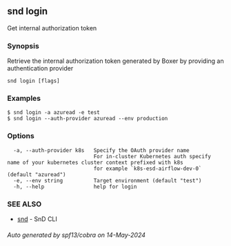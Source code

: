 ## snd login

Get internal authorization token

### Synopsis

Retrieve the internal authorization token generated by Boxer by providing an authentication provider

```
snd login [flags]
```

### Examples

```
$ snd login -a azuread -e test
$ snd login --auth-provider azuread --env production

```

### Options

```
  -a, --auth-provider k8s   Specify the OAuth provider name 
                            For in-cluster Kubernetes auth specify name of your kubernetes cluster context prefixed with k8s
                            for example `k8s-esd-airflow-dev-0` (default "azuread")
  -e, --env string          Target environment (default "test")
  -h, --help                help for login
```

### SEE ALSO

* [snd](snd.md)	 - SnD CLI

###### Auto generated by spf13/cobra on 14-May-2024
